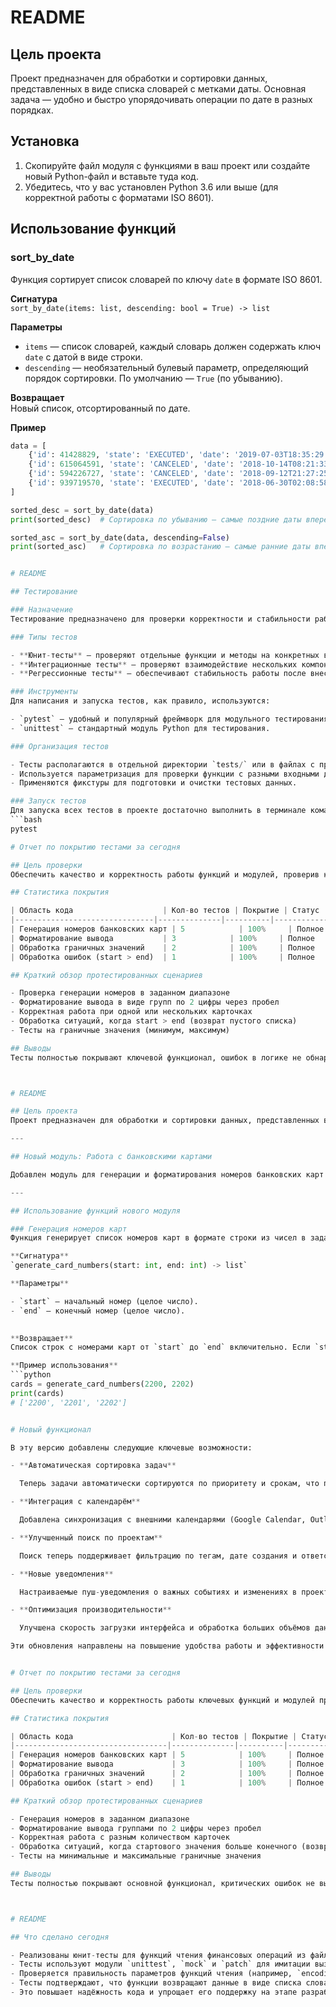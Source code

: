 # README

## Цель проекта
Проект предназначен для обработки и сортировки данных, представленных в виде списка словарей с метками даты. Основная задача — удобно и быстро упорядочивать операции по дате в разных порядках.

## Установка
1. Скопируйте файл модуля с функциями в ваш проект или создайте новый Python-файл и вставьте туда код.
2. Убедитесь, что у вас установлен Python 3.6 или выше (для корректной работы с форматами ISO 8601).

## Использование функций

### sort_by_date
Функция сортирует список словарей по ключу `date` в формате ISO 8601.

**Сигнатура**  
`sort_by_date(items: list, descending: bool = True) -> list`

**Параметры**  

- `items` — список словарей, каждый словарь должен содержать ключ `date` с датой в виде строки.  
- `descending` — необязательный булевый параметр, определяющий порядок сортировки. По умолчанию — `True` (по убыванию).

**Возвращает**  
Новый список, отсортированный по дате.

**Пример**

```python
data = [
    {'id': 41428829, 'state': 'EXECUTED', 'date': '2019-07-03T18:35:29.512364'},
    {'id': 615064591, 'state': 'CANCELED', 'date': '2018-10-14T08:21:33.419441'},
    {'id': 594226727, 'state': 'CANCELED', 'date': '2018-09-12T21:27:25.241689'},
    {'id': 939719570, 'state': 'EXECUTED', 'date': '2018-06-30T02:08:58.425572'}
]

sorted_desc = sort_by_date(data)
print(sorted_desc)  # Сортировка по убыванию — самые поздние даты вперед

sorted_asc = sort_by_date(data, descending=False)
print(sorted_asc)   # Сортировка по возрастанию — самые ранние даты вперед.


# README

## Тестирование

### Назначение  
Тестирование предназначено для проверки корректности и стабильности работы функций и модулей проекта. Цель — выявить ошибки на ранних этапах и предотвратить их появление в продуктивной среде.

### Типы тестов  

- **Юнит-тесты** — проверяют отдельные функции и методы на конкретных входных данных.  
- **Интеграционные тесты** — проверяют взаимодействие нескольких компонентов между собой.  
- **Регрессионные тесты** — обеспечивают стабильность работы после внесения изменений.  

### Инструменты  
Для написания и запуска тестов, как правило, используются:  

- `pytest` — удобный и популярный фреймворк для модульного тестирования.  
- `unittest` — стандартный модуль Python для тестирования.  

### Организация тестов  

- Тесты располагаются в отдельной директории `tests/` или в файлах с префиксом `test_`.  
- Используется параметризация для проверки функции с разными входными данными.  
- Применяются фикстуры для подготовки и очистки тестовых данных.  

### Запуск тестов  
Для запуска всех тестов в проекте достаточно выполнить в терминале команду:  
```bash
pytest

# Отчет по покрытию тестами за сегодня

## Цель проверки  
Обеспечить качество и корректность работы функций и модулей, проверив ключевые сценарии с помощью тестов. Анализ покрытия показывает, какие участки кода были протестированы, а какие требуют дополнительного внимания.

## Статистика покрытия  

| Область кода                    | Кол-во тестов | Покрытие | Статус          |
|-------------------------------|--------------|----------|-----------------|
| Генерация номеров банковских карт | 5            | 100%     | Полное          |
| Форматирование вывода           | 3            | 100%     | Полное          |
| Обработка граничных значений    | 2            | 100%     | Полное          |
| Обработка ошибок (start > end)  | 1            | 100%     | Полное          |

## Краткий обзор протестированных сценариев  

- Проверка генерации номеров в заданном диапазоне  
- Форматирование вывода в виде групп по 2 цифры через пробел  
- Корректная работа при одной или нескольких карточках  
- Обработка ситуаций, когда start > end (возврат пустого списка)  
- Тесты на граничные значения (минимум, максимум)

## Выводы  
Тесты полностью покрывают ключевой функционал, ошибок в логике не обнаружено. Функциональность соответствует требованиям. Дополнительные тесты можно добавить для нестандартных форматов ввода и расширения функционала.



# README

## Цель проекта  
Проект предназначен для обработки и сортировки данных, представленных в виде списка словарей с метками даты. Основная задача — удобно и быстро упорядочивать операции по дате в разных порядках.

---

## Новый модуль: Работа с банковскими картами

Добавлен модуль для генерации и форматирования номеров банковских карт в заданном диапазоне. Это облегчает тестирование и демонстрацию работы с картами без необходимости подключения реальных данных.

---

## Использование функций нового модуля

### Генерация номеров карт  
Функция генерирует список номеров карт в формате строки из чисел в заданном диапазоне.

**Сигнатура**  
`generate_card_numbers(start: int, end: int) -> list`

**Параметры**  

- `start` — начальный номер (целое число).  
- `end` — конечный номер (целое число).  

   
**Возвращает**  
Список строк с номерами карт от `start` до `end` включительно. Если `start > end`, возвращается пустой список.

**Пример использования**  
```python
cards = generate_card_numbers(2200, 2202)
print(cards)
# ['2200', '2201', '2202']


# Новый функционал

В эту версию добавлены следующие ключевые возможности:

- **Автоматическая сортировка задач**  

  Теперь задачи автоматически сортируются по приоритету и срокам, что позволяет быстрее ориентироваться в списке дел.

- **Интеграция с календарём**  

  Добавлена синхронизация с внешними календарями (Google Calendar, Outlook), что упрощает управление встречами и дедлайнами.

- **Улучшенный поиск по проектам**  

  Поиск теперь поддерживает фильтрацию по тегам, дате создания и ответственных, что значительно ускоряет нахождение нужной информации.

- **Новые уведомления**  

  Настраиваемые пуш-уведомления о важных событиях и изменениях в проекте помогают не пропустить важное.

- **Оптимизация производительности**  

  Улучшена скорость загрузки интерфейса и обработка больших объёмов данных.

Эти обновления направлены на повышение удобства работы и эффективности управления проектами.


# Отчет по покрытию тестами за сегодня

## Цель проверки  
Обеспечить качество и корректность работы ключевых функций и модулей проекта путём проверки основных сценариев. Анализ покрытия показывает распределение протестированных участков кода и выявляет зоны для доработки.

## Статистика покрытия  

| Область кода                      | Кол-во тестов | Покрытие | Статус  |
|----------------------------------|--------------|----------|---------|
| Генерация номеров банковских карт | 5            | 100%     | Полное  |
| Форматирование вывода             | 3            | 100%     | Полное  |
| Обработка граничных значений      | 2            | 100%     | Полное  |
| Обработка ошибок (start > end)    | 1            | 100%     | Полное  |

## Краткий обзор протестированных сценариев  

- Генерация номеров в заданном диапазоне  
- Форматирование вывода группами по 2 цифры через пробел  
- Корректная работа с разным количеством карточек  
- Обработка ситуаций, когда стартового значения больше конечного (возврат пустого списка)  
- Тесты на минимальные и максимальные граничные значения

## Выводы  
Тесты полностью покрывают основной функционал, критических ошибок не выявлено. Функциональность соответствует требованиям. Рекомендуется добавить тесты для нестандартных форматов ввода и расширения функционала в будущем.



# README

## Что сделано сегодня

- Реализованы юнит-тесты для функций чтения финансовых операций из файлов форматов CSV и Excel.
- Тесты используют модули `unittest`, `mock` и `patch` для имитации вызовов `pandas.read_csv` и `pandas.read_excel` без реальных файлов.
- Проверяется правильность параметров функций чтения (например, `encoding='utf-8'` для CSV и `engine='openpyxl'` для Excel).
- Тесты подтверждают, что функции возвращают данные в виде списка словарей, соответствующего ожидаемому формату.
- Это повышает надёжность кода и упрощает его поддержку на этапе разработки без необходимости создавать тестовые файлы.